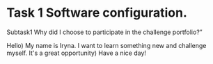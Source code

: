 # Task 1 Software configuration.
Subtask1 Why did I choose to participate in the challenge portfolio?”


Hello) My name is Iryna. I want to learn something new and challenge myself. It's a great opportunity) Have a nice day!

